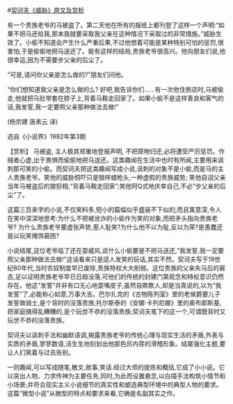 #[契诃夫《威胁》原文及赏析](https://www.vrrw.net/wx/15589.html)

有一个贵族老爷的马被盗了。第二天他在所有的报纸上都刊登了这样一个声明:“如果不把马还给我,那末我就要采取我父亲在这种情况下采取过的非常措施。”威胁生效了。小偷不知道会产生什么严重后果,不过他想着可能是某种特别可怕的惩罚,很害怕,于是偷偷地把马送还了。能有这样的结局,贵族老爷很高兴。他向朋友们说,他很幸运,因为不需要步父亲的后尘了。

“可是,请问你父亲是怎么做的?”朋友们问他。

“你们想知道我父亲是怎么做的么? 好吧,我告诉你们……有一次他住旅店时,马被偷走,他就把马肚带套在脖子上,背着马鞍走回家了。如果小偷不是这样善良和客气的话,我发誓,我一定要照父亲那种做法去做!”

(杨宗建 唐素云 译)

选自《小说界》1982年第3期



【赏析】 马被盗, 主人极其郑重地登报声明, 不把原物归还,必将遭受严厉惩罚。作贼者心虚,出于畏惧而偷偷地把马送还。这类趣闻在生活中也时有所闻,主要用来讽刺那可笑的小偷。而契诃夫把这类趣闻写成小说,讽刺的对象不是小偷,而是马的主人贵族老爷。笑他的威胁恫吓只是银样蜡枪头,一种虚假的贵族威势; 笑他自诩父亲当年马被盗后的狼狈相,“背着马鞍走回家”;笑他阿Q式地庆幸自己,不必“步父亲的后尘”了。

这篇三百来字的小说,不仅笑料多,短小的篇幅似乎盛装不下似的;而且寓意深,令人在笑中深深地思考:为什么不把被讹诈的小偷作为笑的对象,而把矛头指向贵族老爷? 为什么贵族老爷要虚张声势,惹人耻笑?为什么他不以为耻,反以为荣?是愚蠢还是以玩笑掩饰窘困?

小说结尾,这位老爷临了还在耍威风,说什么小偷要是不把马送还,“我发誓,我一定要照父亲那种做法去做!”这话看来只是逗人发笑的玩话,其实不然。契诃夫写于19世纪80年代,当时农奴制度早已废除,贵族特权大大削弱。这位贵族的父亲失马后的窘态,足以证明贵族老爷早已日趋没落,可他们的传统的封建门第观念和特权意识仍然存在。他这“发誓”并非有口无心地耍嘴皮子,虽然自欺欺人,却是当真说的,以为“我发誓”了,必能称心如意,万事大吉。巴尔扎克的《古物陈列室》里的老侯爵要儿子发誓做骑士,是个背时的没落贵族;托尔斯泰的《安娜·卡列尼娜》里的奥布郎斯基,把家庭搞得乱糟糟的,是个玩世不恭的没落贵族;契诃夫笔下的这一个,可谓既背时又玩世不恭的没落贵族。

契诃夫以讽刺手法和幽默语调,揭露贵族老爷的传统心理与现实生活的矛盾,外表与实质的矛盾,寥寥数语,活生生地刻划出他那色厉内荏的滑稽形象。结尾强化主题,要让人们笑着与过去告别。

一则趣闻,可以写成随笔,散文,故事,笑话.经过大师的提炼和概括,它成了小小说。它以突出人物、力求传神为主要任务,同时,为此而设置悬念,以白描手法构筑小情节和小场景;并符合现实主义小说细节的真实性和塑造典型环境中的典型人物的要求。这篇“微型小说”从微型的特点和要求来看,它确是名副其实之作。

